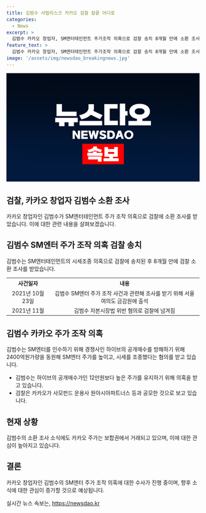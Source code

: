 ```yaml
---
title: 김범수 사법리스크 카카오 검찰 칼끝 어디로
categories:
  - News
excerpt: >
  김범수 카카오 창업자, SM엔터테인먼트 주가조작 의혹으로 검찰 송치 8개월 만에 소환 조사. 카카오의 SM엔터 인수과정에서 시세조종 의혹, 공모 의혹 등이 불거졌고, 주요 관계자들은 재판 중. 카카오 주가는 김 위원장 소환 조사 소식에도 보합권에서 거래되고 있다.
feature_text: >
  김범수 카카오 창업자, SM엔터테인먼트 주가조작 의혹으로 검찰 송치 8개월 만에 소환 조사. 카카오의 SM엔터 인수과정에서 시세조종 의혹, 공모 의혹 등이 불거졌고, 주요 관계자들은 재판 중. 카카오 주가는 김 위원장 소환 조사 소식에도 보합권에서 거래되고 있다.
image: '/assets/img/newsdao_breakingnews.jpg'
---
```


<p><img src="/assets/img/newsdao_breakingnews.jpg" alt="ontimetimes 속보" /></p>

<h2 data-ke-size="size26"><b>검찰, 카카오 창업자 김범수 소환 조사</b></h2>

<p data-ke-size="size16">카카오 창업자인 김범수가 SM엔터테인먼트 주가 조작 의혹으로 검찰에 소환 조사를 받았습니다. 이에 대한 관련 내용을 살펴보겠습니다.</p>

<h2 data-ke-size="size24">김범수 SM엔터 주가 조작 의혹 검찰 송치</h2>

<p data-ke-size="size16">김범수는 SM엔터테인먼트의 시세조종 의혹으로 검찰에 송치된 후 8개월 만에 검찰 소환 조사를 받았습니다.</p>

<table>
    <tr>
        <th>사건일자</th>
        <th>내용</th>
    </tr>
    <tr>
        <td style="text-align: center; height: 17px;">2021년 10월 23일</td>
        <td style="text-align: center; height: 17px;">김범수 SM엔터 주가 조작 사건과 관련해 조사를 받기 위해 서울 여의도 금감원에 출석</td>
    </tr>
    <tr>
        <td style="text-align: center; height: 17px;">2021년 11월</td>
        <td style="text-align: center; height: 17px;">김범수 자본시장법 위반 혐의로 검찰에 넘겨짐</td>
    </tr>
</table>

<h2 data-ke-size="size24">김범수 카카오 주가 조작 의혹</h2>

<p data-ke-size="size16">김범수는 SM엔터를 인수하기 위해 경쟁사인 하이브의 공개매수를 방해하기 위해 2400억원가량을 동원해 SM엔터 주가를 높이고, 시세를 조종했다는 혐의를 받고 있습니다.</p>

<ul>
    <li>김범수는 하이브의 공개매수가인 12만원보다 높은 주가를 유지하기 위해 의혹을 받고 있습니다.</li>
    <li>검찰은 카카오가 사모펀드 운용사 원아시아파트너스 등과 공모한 것으로 보고 있습니다.</li>
</ul>

<h2 data-ke-size="size24">현재 상황</h2>

<p data-ke-size="size16">김범수의 소환 조사 소식에도 카카오 주가는 보합권에서 거래되고 있으며, 이에 대한 관심이 높아지고 있습니다.</p>

<h2 data-ke-size="size24">결론</h2>

<p data-ke-size="size16">카카오 창업자인 김범수의 SM엔터 주가 조작 의혹에 대한 수사가 진행 중이며, 향후 소식에 대한 관심이 증가할 것으로 예상됩니다.</p>
실시간 뉴스 속보는, <a href="https://newsdao.kr" rel="dofollow">https://newsdao.kr</a>


